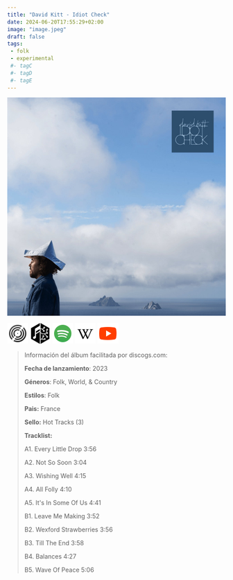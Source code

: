 ```yaml
---
title: "David Kitt - Idiot Check"
date: 2024-06-20T17:55:29+02:00
image: "image.jpeg"
draft: false
tags:
 - folk
 - experimental
 #- tagC
 #- tagD
 #- tagE
---
```

![cover](image.jpeg (David-Kitt - Idiot-Check))
 
[![discogs](../links/svg/discogs.png (discogs))](https://www.discogs.com/master/3113784)
[![musicbrainz](../links/svg/musicbrainz.png (musicbrainz))](https://musicbrainz.org/release/85edbd8c-f5cc-4e57-ba08-30e917738747)
[![spotify](../links/svg/spotify.png (putify))](https://open.spotify.com/album/3nRGL0zBcvoCRCG2fGj4wB)
[![wikipedia](../links/svg/wikipedia.png (wikipedia))](error)
[![youtube](../links/svg/youtube.png (youtube))](https://www.youtube.com/playlist?list=OLAK5uy_mnr_q3cYCKfW2ACXfmJjJgkVohN4dMMsU)
 
<!-- [![bandcamp](../links/svg/bandcamp.png (bandcamp))]() -->
<!-- [![lastfm](../links/svg/lastfm.png (lastfm))]() -->
 
> Información del álbum facilitada por discogs.com:
> 
> **Fecha de lanzamiento**: 2023
> 
> **Géneros**: Folk, World, & Country
> 
> **Estilos**: Folk
> 
> **Pais:** France
> 
> **Sello:** Hot Tracks (3)
> 
> 
> 
> **Tracklist:**
> 
>   A1. Every Little Drop    3:56
> 
>   A2. Not So Soon    3:04
> 
>   A3. Wishing Well    4:15
> 
>   A4. All Folly    4:10
> 
>   A5. It's In Some Of Us    4:41
> 
>   B1. Leave Me Making    3:52
> 
>   B2. Wexford Strawberries    3:56
> 
>   B3. Till The End    3:58
> 
>   B4. Balances    4:27
> 
>   B5. Wave Of Peace    5:06
> 
